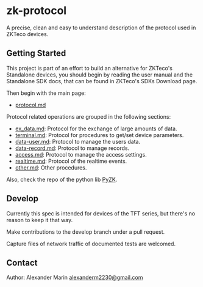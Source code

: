 # zk-protocol #
A precise, clean and easy to understand description of the protocol used in ZKTeco devices.

## Getting Started ##

This project is part of an effort to build an alternative for ZKTeco's Standalone devices, you should begin by reading the user manual and the Standalone SDK docs, that can be found in ZKTeco's SDKs Download page.

Then begin with the main page:

- [protocol.md](./protocol.md)

Protocol related operations are grouped in the following sections:

- [ex_data.md](sections/ex_data.md): Protocol for the exchange of large amounts of data.
- [terminal.md](sections/terminal.md): Protocol for procedures to get/set device parameters.
- [data-user.md](sections/data-user.md): Protocol to manage the users data.
- [data-record.md](sections/data-record.md): Protocol to manage records.
- [access.md](sections/access.md): Protocol to manage the access settings.
- [realtime.md](sections/realtime.md): Protocol of the realtime events.
- [other.md](sections/other.md): Other procedures.

Also, check the repo of the python lib [PyZK](https://github.com/adrobinoga/pyzk).

## Develop ##

Currently this spec is intended for devices of the TFT series, but there's no reason to keep it that way.

Make contributions to the develop branch under a pull request.

Capture files of network traffic of documented tests are welcomed.

## Contact ##

Author: Alexander Marin <alexanderm2230@gmail.com>
